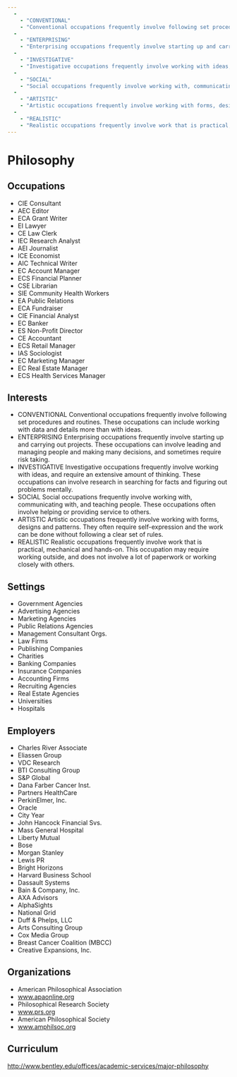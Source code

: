 ```yaml
---
  - 
    - "CONVENTIONAL"
    - "Conventional occupations frequently involve following set procedures and routines. These occupations can include working with data and details more than with ideas."
  - 
    - "ENTERPRISING"
    - "Enterprising occupations frequently involve starting up and carrying out projects. These occupations can involve leading and managing people and making many decisions, and sometimes require risk taking."
  - 
    - "INVESTIGATIVE"
    - "Investigative occupations frequently involve working with ideas, and require an extensive amount of thinking. These occupations can involve research in searching for facts and figuring out problems mentally."
  - 
    - "SOCIAL"
    - "Social occupations frequently involve working with, communicating with, and teaching people. These occupations often involve helping or providing service to others."
  - 
    - "ARTISTIC"
    - "Artistic occupations frequently involve working with forms, designs and patterns. They often require self-expression and the work can be done without following a clear set of rules."
  - 
    - "REALISTIC"
    - "Realistic occupations frequently involve work that is practical, mechanical and hands-on. This occupation may require working outside, and does not involve a lot of paperwork or working closely with others."
---
```

# Philosophy

## Occupations


 - CIE
    Consultant
 - AEC
    Editor
 - ECA
    Grant Writer
 - EI
    Lawyer
 - CE
    Law Clerk
 - IEC
    Research Analyst
 - AEI
    Journalist
 - ICE
    Economist
 - AIC
    Technical Writer
 - EC
    Account Manager
 - ECS
    Financial Planner
 - CSE
    Librarian
 - SIE
    Community Health Workers
 - EA
    Public Relations
 - ECA
    Fundraiser
 - CIE
    Financial Analyst
 - EC
    Banker
 - ES
    Non-Profit Director
 - CE
    Accountant
 - ECS
    Retail Manager
 - IAS
    Sociologist
 - EC
    Marketing Manager
 - EC
    Real Estate Manager
 - ECS
    Health Services Manager

## Interests


 - CONVENTIONAL
    Conventional occupations frequently involve following set procedures and routines. These occupations can include working with data and details more than with ideas.
 - ENTERPRISING
    Enterprising occupations frequently involve starting up and carrying out projects. These occupations can involve leading and managing people and making many decisions, and sometimes require risk taking.
 - INVESTIGATIVE
    Investigative occupations frequently involve working with ideas, and require an extensive amount of thinking. These occupations can involve research in searching for facts and figuring out problems mentally.
 - SOCIAL
    Social occupations frequently involve working with, communicating with, and teaching people. These occupations often involve helping or providing service to others.
 - ARTISTIC
    Artistic occupations frequently involve working with forms, designs and patterns. They often require self-expression and the work can be done without following a clear set of rules.
 - REALISTIC
    Realistic occupations frequently involve work that is practical, mechanical and hands-on. This occupation may require working outside, and does not involve a lot of paperwork or working closely with others.

## Settings


 - Government Agencies
 - Advertising Agencies
 - Marketing Agencies
 - Public Relations Agencies
 - Management Consultant Orgs.
 - Law Firms
 - Publishing Companies
 - Charities
 - Banking Companies
 - Insurance Companies
 - Accounting Firms
 - Recruiting Agencies
 - Real Estate Agencies
 - Universities
 - Hospitals

## Employers


 - Charles River Associate
 - Eliassen Group
 - VDC Research
 - BTI Consulting Group
 - S&P Global
 - Dana Farber Cancer Inst.
 - Partners HealthCare
 - PerkinElmer, Inc.
 - Oracle 
 - City Year
 - John Hancock Financial Svs.
 - Mass General Hospital
 - Liberty Mutual
 - Bose
 - Morgan Stanley
 - Lewis PR
 - Bright Horizons
 - Harvard Business School
 - Dassault Systems
 - Bain & Company, Inc.
 - AXA Advisors
 - AlphaSights
 - National Grid
 - Duff & Phelps, LLC
 - Arts Consulting Group
 - Cox Media Group
 - Breast Cancer Coalition (MBCC)
 - Creative Expansions, Inc.

## Organizations


 - American Philosophical Association
 - www.apaonline.org
 - Philosophical Research Society
 - www.prs.org
 - American Philosophical Society
 - www.amphilsoc.org

## Curriculum


http://www.bentley.edu/offices/academic-services/major-philosophy
